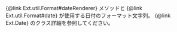 {@link Ext.util.Format#dateRenderer}
メソッドと
{@link Ext.util.Format#date}
が使用する日付のフォーマット文字列。
{@link Ext.Date} のクラス詳細を参照してください。
